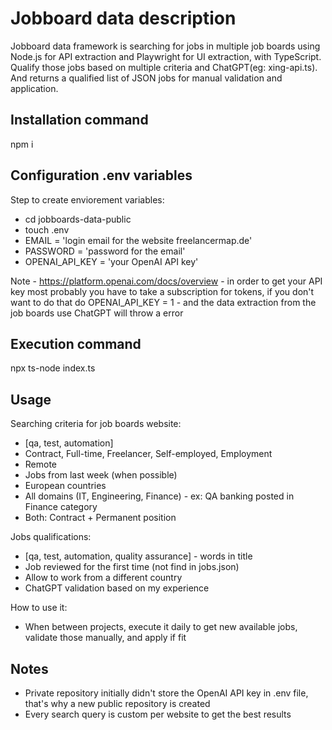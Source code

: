 # Jobboard data description

Jobboard data framework is searching for jobs in multiple job boards using Node.js for API extraction and Playwright for UI extraction, with TypeScript.<br>
Qualify those jobs based on multiple criteria and ChatGPT(eg: xing-api.ts).<br>
And returns a qualified list of JSON jobs for manual validation and application.

## Installation command

npm i

## Configuration .env variables

Step to create enviorement variables:

- cd jobboards-data-public
- touch .env
- EMAIL = 'login email for the website freelancermap.de'
- PASSWORD = 'password for the email'
- OPENAI_API_KEY = 'your OpenAI API key'

Note - https://platform.openai.com/docs/overview - in order to get your API key most probably you have to take a subscription for tokens, if you don't want to do that do OPENAI_API_KEY = 1 - and the data extraction from the job boards use ChatGPT will throw a error

## Execution command

npx ts-node index.ts

## Usage

Searching criteria for job boards website:

- [qa, test, automation]
- Contract, Full-time, Freelancer, Self-employed, Employment
- Remote
- Jobs from last week (when possible)
- European countries
- All domains (IT, Engineering, Finance) - ex: QA banking posted in Finance category
- Both: Contract + Permanent position

Jobs qualifications:

- [qa, test, automation, quality assurance] - words in title
- Job reviewed for the first time (not find in jobs.json)
- Allow to work from a different country
- ChatGPT validation based on my experience

How to use it:

- When between projects, execute it daily to get new available jobs, validate those manually, and apply if fit

## Notes

- Private repository initially didn't store the OpenAI API key in .env file, that's why a new public repository is created
- Every search query is custom per website to get the best results
